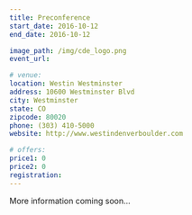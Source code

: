 ```yaml
---
title: Preconference
start_date: 2016-10-12
end_date: 2016-10-12

image_path: /img/cde_logo.png
event_url: 

# venue:
location: Westin Westminster
address: 10600 Westminster Blvd
city: Westminster
state: CO
zipcode: 80020
phone: (303) 410-5000
website: http://www.westindenverboulder.com

# offers:
price1: 0
price2: 0
registration: 
---
```

More information coming soon...